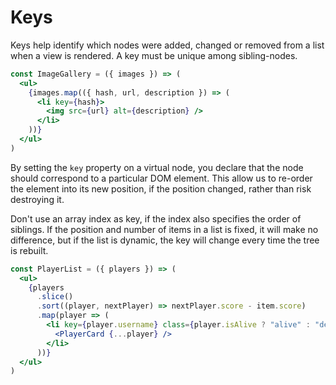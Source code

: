 # Keys

Keys help identify which nodes were added, changed or removed from a list when a view is rendered. A key must be unique among sibling-nodes.

```jsx
const ImageGallery = ({ images }) => (
  <ul>
    {images.map(({ hash, url, description }) => (
      <li key={hash}>
        <img src={url} alt={description} />
      </li>
    ))}
  </ul>
)
```

By setting the `key` property on a virtual node, you declare that the node should correspond to a particular DOM element. This allow us to re-order the element into its new position, if the position changed, rather than risk destroying it.

Don't use an array index as key, if the index also specifies the order of siblings. If the position and number of items in a list is fixed, it will make no difference, but if the list is dynamic, the key will change every time the tree is rebuilt.

```jsx
const PlayerList = ({ players }) => (
  <ul>
    {players
      .slice()
      .sort((player, nextPlayer) => nextPlayer.score - item.score)
      .map(player => (
        <li key={player.username} class={player.isAlive ? "alive" : "dead"}>
          <PlayerCard {...player} />
        </li>
      ))}
  </ul>
)
```
